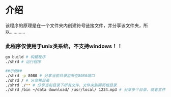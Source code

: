 # 介绍
该程序的原理是在一个文件夹内创建符号链接文件，并分享该文件夹，所以…………
### 此程序仅使用于unix类系统，不支持windows！！

```bash
go build # 构建程序
./shrd # 运行程序

##示例##
./shrd -p 8080 # 分享当前目录监听在8080端口
./shrd / # 分享根目录
./shrd ./** # 分享当前目录下所有文件、文件夹到网页根目录
./shrd /bin ~/data download/ /usr/local/ 1234.mp3 # 分享多个目录、或者文件
```
